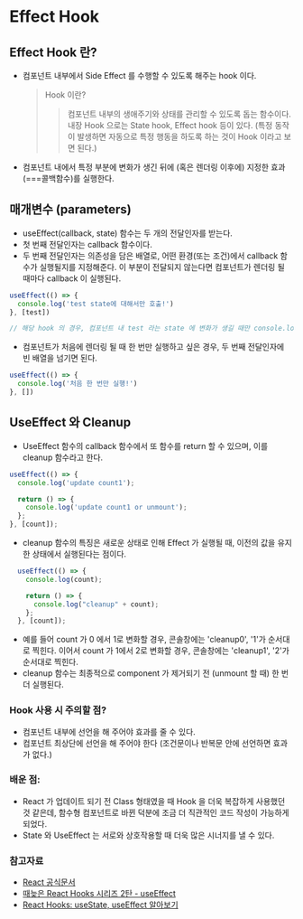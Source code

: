 # Effect Hook

## Effect Hook 란?
- 컴포넌트 내부에서 Side Effect 를 수행할 수 있도록 해주는 hook 이다. 
	> Hook 이란?
	>	> 컴포넌트 내부의 생애주기와 상태를 관리할 수 있도록 돕는 함수이다. 내장 Hook 으로는 State hook, Effect hook 등이 있다. (특정 동작이 발생하면 자동으로 특정 행동을 하도록 하는 것이 Hook 이라고 보면 된다.)
- 컴포넌트 내에서 특정 부분에 변화가 생긴 뒤에 (혹은 렌더링 이후에) 지정한 효과(===콜백함수)를 실행한다. 

## 매개변수 (parameters)
- useEffect(callback, state) 함수는 두 개의 전달인자를 받는다.
- 첫 번째 전달인자는 callback 함수이다.
- 두 번째 전달인자는 의존성을 담은 배열로, 어떤 환경(또는 조건)에서 callback 함수가 실행될지를 지정해준다. 이 부분이 전달되지 않는다면 컴포넌트가 렌더링 될 때마다 callback 이 실행된다.
```jsx
useEffect(() => {
  console.log('test state에 대해서만 호출!')
}, [test])

// 해당 hook 의 경우, 컴포넌트 내 test 라는 state 에 변화가 생길 때만 console.log 함수가 실행된다. 
```
- 컴포넌트가 처음에 렌더링 될 때 한 번만 실행하고 싶은 경우, 두 번째 전달인자에 빈 배열을 넘기면 된다.
```jsx
useEffect(() => {
  console.log('처음 한 번만 실행!')
}, [])
```

## UseEffect 와 Cleanup
- UseEffect 함수의 callback 함수에서 또 함수를 return 할 수 있으며, 이를 cleanup 함수라고 한다. 
```jsx
useEffect(() => {
  console.log('update count1');

  return () => {
    console.log('update count1 or unmount');
  };
}, [count]);
```
- cleanup 함수의 특징은 새로운 상태로 인해 Effect 가 실행될 때, 이전의 값을 유지한 상태에서 실행된다는 점이다. 
```jsx
  useEffect(() => {
    console.log(count);

    return () => {
      console.log("cleanup" + count);
    };
  }, [count]);
``` 
- 예를 들어 count 가 0 에서 1로 변화할 경우, 콘솔창에는 'cleanup0', '1'가 순서대로 찍힌다. 이어서 count 가 1에서 2로 변화할 경우, 콘솔창에는 'cleanup1', '2'가 순서대로 찍힌다. 
- cleanup 함수는 최종적으로 component 가 제거되기 전 (unmount 할 때) 한 번 더 실행된다.

### Hook 사용 시 주의할 점?
- 컴포넌트 내부에 선언을 해 주어야 효과를 줄 수 있다. 
- 컴포넌트 최상단에 선언을 해 주어야 한다 (조건문이나 반복문 안에 선언하면 효과가 없다.)

### 배운 점:
- React 가 업데이트 되기 전 Class 형태였을 때 Hook 을 더욱 복잡하게 사용했던 것 같은데, 함수형 컴포넌트로 바뀐 덕분에 조금 더 직관적인 코드 작성이 가능하게 되었다.
- State 와 UseEffect 는 서로와 상호작용할 때 더욱 많은 시너지를 낼 수 있다. 

### 참고자료
- [React 공식문서](https://reactjs.org/docs/hooks-effect.html)
- [때늦은 React Hooks 시리즈 2탄 - useEffect](https://gist.github.com/ninanung/0ea87bc3d14ed8b1f9e7488561a4b910)
- [React Hooks: useState, useEffect 알아보기](https://junhobaik.github.io/react-hooks/)